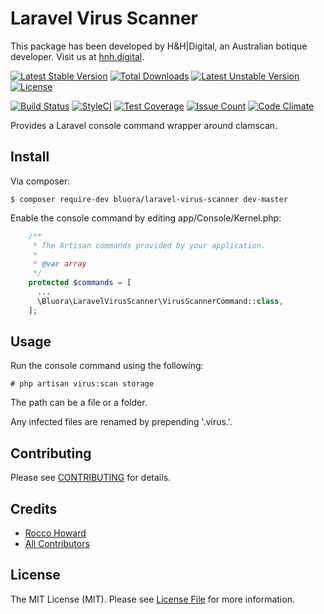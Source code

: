 # Laravel Virus Scanner

This package has been developed by H&H|Digital, an Australian botique developer. Visit us at [hnh.digital](http://hnh.digital).

[![Latest Stable Version](https://poser.pugx.org/bluora/laravel-virus-scanner/v/stable.svg)](https://packagist.org/packages/bluora/laravel-virus-scanner) [![Total Downloads](https://poser.pugx.org/bluora/laravel-virus-scanner/downloads.svg)](https://packagist.org/packages/bluora/laravel-virus-scanner) [![Latest Unstable Version](https://poser.pugx.org/bluora/laravel-virus-scanner/v/unstable.svg)](https://packagist.org/packages/bluora/laravel-virus-scanner) [![License](https://poser.pugx.org/bluora/laravel-virus-scanner/license.svg)](https://packagist.org/packages/bluora/laravel-virus-scanner)

[![Build Status](https://travis-ci.org/bluora/laravel-virus-scanner.svg?branch=master)](https://travis-ci.org/bluora/laravel-virus-scanner) [![StyleCI](https://styleci.io/repos/73760736/shield?branch=master)](https://styleci.io/repos/73760736) [![Test Coverage](https://codeclimate.com/github/bluora/laravel-virus-scanner/badges/coverage.svg)](https://codeclimate.com/github/bluora/laravel-virus-scanner/coverage) [![Issue Count](https://codeclimate.com/github/bluora/laravel-virus-scanner/badges/issue_count.svg)](https://codeclimate.com/github/bluora/laravel-virus-scanner) [![Code Climate](https://codeclimate.com/github/bluora/laravel-virus-scanner/badges/gpa.svg)](https://codeclimate.com/github/bluora/laravel-virus-scanner) 

Provides a Laravel console command wrapper around clamscan.

## Install

Via composer:

`$ composer require-dev bluora/laravel-virus-scanner dev-master`

Enable the console command by editing app/Console/Kernel.php:

```php
    /**
     * The Artisan commands provided by your application.
     *
     * @var array
     */
    protected $commands = [
      ...
      \Bluora\LaravelVirusScanner\VirusScannerCommand::class,
    ];
```

## Usage

Run the console command using the following:

`# php artisan virus:scan storage`

The path can be a file or a folder. 

Any infected files are renamed by prepending '.virus.'.

## Contributing

Please see [CONTRIBUTING](https://github.com/bluora/laravel-virus-scanner/blob/master/CONTRIBUTING.md) for details.

## Credits

* [Rocco Howard](https://github.com/therocis)
* [All Contributors](https://github.com/bluora/laravel-virus-scanner/contributors)

## License

The MIT License (MIT). Please see [License File](https://github.com/bluora/laravel-virus-scanner/blob/master/LICENSE) for more information.
